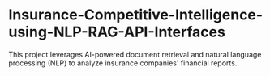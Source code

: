 # Insurance-Competitive-Intelligence-using-NLP-RAG-API-Interfaces
This project leverages AI-powered document retrieval and natural language processing (NLP) to analyze insurance companies' financial reports.
